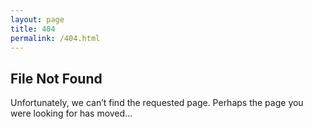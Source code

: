 ```yaml
---
layout: page
title: 404
permalink: /404.html
---
```


## File Not Found

Unfortunately, we can’t find the requested page. Perhaps the page you were looking for has moved…


